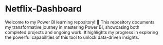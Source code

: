 # Netflix-Dashboard
Welcome to my Power BI learning repository! 🚀  This repository documents my transformative journey in mastering Power BI, showcasing both completed projects and ongoing work. It highlights my progress in exploring the powerful capabilities of this tool to unlock data-driven insights.
